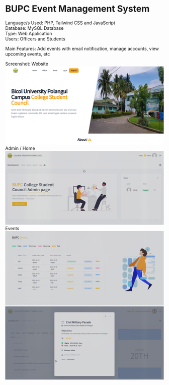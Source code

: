 # BUPC Event Management System

Language/s Used: PHP, Tailwind CSS and JavaScript <br>
Database: MySQL Database <br>
Type: Web Application <br>
Users: Officers and Students <br>

Main Features: Add events with email notification, manage accounts, view upcoming events, etc

Screenshot:
Website
![This is an image](/screenshot/website.png) <br>
Admin / Home
![This is an image](/screenshot/home.png) <br>
Events
![This is an image](/screenshot/events.png) <br>
![This is an image](/screenshot/viewevent.png) <br>
